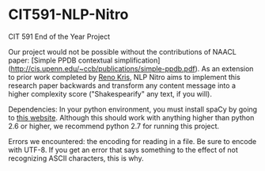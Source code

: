 # CIT591-NLP-Nitro
CIT 591 End of the Year Project

Our project would not be possible without the contributions of NAACL paper: [Simple PPDB contextual simplification] (http://cis.upenn.edu/~ccb/publications/simple-ppdb.pdf).  As an extension to prior work completed by [Reno Kris](https://rekriz11.github.io/), NLP Nitro aims to implement this research paper backwards and transform any content message into a higher complexity score ("Shakespearify" any text, if you will).

Dependencies: In your python environment, you must install spaCy by going to [this website](https://spacy.io/).  Although this should work with anything higher than python 2.6 or higher, we recommend python 2.7 for running this project.

Errors we encountered: the encoding for reading in a file.  Be sure to encode with UTF-8.  If you get an error that says something to the effect of not recognizing ASCII characters, this is why.  
